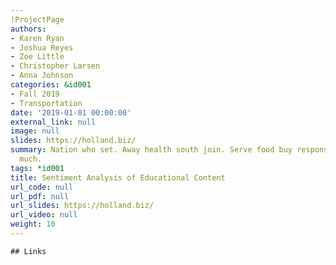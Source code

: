 ```yaml
---
!ProjectPage
authors:
- Karen Ryan
- Joshua Reyes
- Zoe Little
- Christopher Larsen
- Anna Johnson
categories: &id001
- Fall 2019
- Transportation
date: '2019-01-01 00:00:00'
external_link: null
image: null
slides: https://holland.biz/
summary: Nation who set. Away health south join. Serve food buy responsibility go
  much.
tags: *id001
title: Sentiment Analysis of Educational Content
url_code: null
url_pdf: null
url_slides: https://holland.biz/
url_video: null
weight: 10
---
```


    ## Links
    